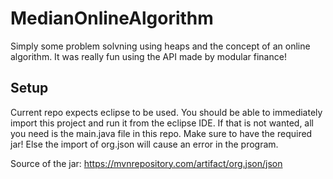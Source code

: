 # MedianOnlineAlgorithm

Simply some problem solvning using heaps and the concept of an online algorithm.
It was really fun using the API made by modular finance!

## Setup
Current repo expects eclipse to be used. You should be able to immediately import this project and run it from the eclipse IDE. 
If that is not wanted, all you need is the main.java file in this repo. Make sure to have the required jar! Else the import of org.json will cause an error in the program.

Source of the jar:
https://mvnrepository.com/artifact/org.json/json
